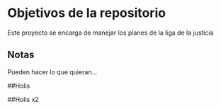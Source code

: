# Objetivos de la repositorio

Este proyecto se encarga de manejar los planes de la liga de la justicia


## Notas
Pueden hacer lo que quieran...


##Holis

##Holis x2
